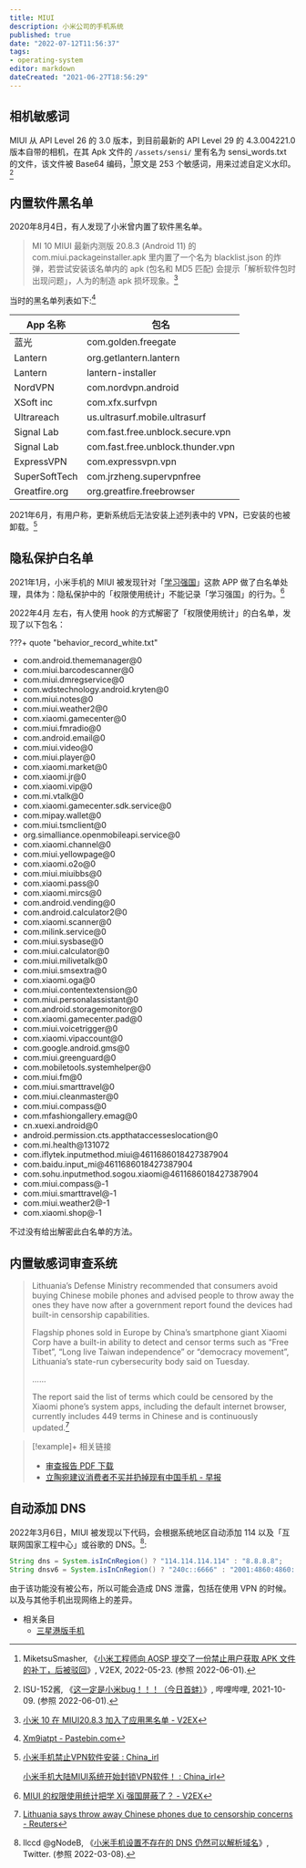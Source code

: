 ```yaml
---
title: MIUI
description: 小米公司的手机系统
published: true
date: "2022-07-12T11:56:37"
tags:
- operating-system
editor: markdown
dateCreated: "2021-06-27T18:56:29"
---
```


## 相机敏感词

MIUI 从 API Level 26 的 3.0 版本，到目前最新的 API Level 29 的 4.3.004221.0 版本自带的相机，在其 Apk 文件的 `/assets/sensi/` 里有名为 sensi_words.txt 的文件，该文件被 Base64 编码，[^854685]原文是 253 个敏感词，用来过滤自定义水印。[^PMTUe]

[^PMTUe]: ISU-152酱, 《[这一定是小米bug！！！（今日首蚌）](https://archive.ph/PMTUe "https://www.bilibili.com/video/BV1dR4y1n7EM/")》, 哔哩哔哩, 2021-10-09. (参照 2022-06-01).

[^854685]: MiketsuSmasher, 《[小米工程师向 AOSP 提交了一份禁止用户获取 APK 文件的补丁，后被驳回](https://web.archive.org/web/20220530053613/https://www.v2ex.com/t/854685)》, V2EX, 2022-05-23. (参照 2022-06-01).

## 内置软件黑名单

2020年8月4日，有人发现了小米曾内置了软件黑名单。

> MI 10 MIUI 最新内测版 20.8.3 (Android 11) 的 com.miui.packageinstaller.apk 里内置了一个名为 blacklist.json 的炸弹，若尝试安装该名单内的 apk (包名和 MD5 匹配) 会提示「解析软件包时出现问题」，人为的制造 apk 损坏现象。[^apkbl]

[^apkbl]: [小米 10 在 MIUI20.8.3 加入了应用黑名单 - V2EX](https://web.archive.org/web/20210627105718/https://www.v2ex.com/t/695575)

当时的黑名单列表如下:[^bllt]

[^bllt]: [Xm9iatpt - Pastebin.com](https://web.archive.org/web/20210627105639/https://pastebin.com/Xm9iatpt)

| App 名称      | 包名                              |
| ------------- | --------------------------------- |
| 蓝光          | com.golden.freegate               |
| Lantern       | org.getlantern.lantern            |
| Lantern       | lantern-installer                 |
| NordVPN       | com.nordvpn.android               |
| XSoft inc     | com.xfx.surfvpn                   |
| Ultrareach    | us.ultrasurf.mobile.ultrasurf     |
| Signal Lab    | com.fast.free.unblock.secure.vpn  |
| Signal Lab    | com.fast.free.unblock.thunder.vpn |
| ExpressVPN    | com.expressvpn.vpn                |
| SuperSoftTech | com.jrzheng.supervpnfree          |
| Greatfire.org | org.greatfire.freebrowser         |

2021年6月，有用户称，更新系统后无法安装上述列表中的 VPN，已安装的也被卸载。[^blttt]

[^blttt]: [小米手机禁止VPN软件安装 : China_irl](https://web.archive.org/web/20210614080104/https://old.reddit.com/r/China_irl/comments/nytj0k/小米手机禁止vpn软件安装/)

    [小米手机大陆MIUI系统开始封锁VPN软件！ : China_irl](https://web.archive.org/web/20210616124155/https://old.reddit.com/r/China_irl/comments/nyrwf5/小米手机大陆miui系统开始封锁vpn软件/)

## 隐私保护白名单

2021年1月，小米手机的 MIUI 被发现针对「[学习强国](/software/Xuexi_Qiangguo.md)」这款 APP 做了白名单处理，具体为：隐私保护中的「权限使用统计」不能记录「学习强国」的行为。[^748635]

[^748635]: [MIUI 的权限使用统计把学 Xi 强国屏蔽了？ - V2EX](https://web.archive.org/web/20210326235940/https://v2ex.com/t/748635)

2022年4月 左右，有人使用 hook 的方式解密了「权限使用统计」的白名单，发现了以下包名：

???+ quote "behavior_record_white.txt"

+   com.android.thememanager@0
+   com.miui.barcodescanner@0
+   com.miui.dmregservice@0
+   com.wdstechnology.android.kryten@0
+   com.miui.notes@0
+   com.miui.weather2@0
+   com.xiaomi.gamecenter@0
+   com.miui.fmradio@0
+   com.android.email@0
+   com.miui.video@0
+   com.miui.player@0
+   com.xiaomi.market@0
+   com.xiaomi.jr@0
+   com.xiaomi.vip@0
+   com.mi.vtalk@0
+   com.xiaomi.gamecenter.sdk.service@0
+   com.mipay.wallet@0
+   com.miui.tsmclient@0
+   org.simalliance.openmobileapi.service@0
+   com.xiaomi.channel@0
+   com.miui.yellowpage@0
+   com.xiaomi.o2o@0
+   com.miui.miuibbs@0
+   com.xiaomi.pass@0
+   com.xiaomi.mircs@0
+   com.android.vending@0
+   com.android.calculator2@0
+   com.xiaomi.scanner@0
+   com.milink.service@0
+   com.miui.sysbase@0
+   com.miui.calculator@0
+   com.miui.milivetalk@0
+   com.miui.smsextra@0
+   com.xiaomi.oga@0
+   com.miui.contentextension@0
+   com.miui.personalassistant@0
+   com.android.storagemonitor@0
+   com.xiaomi.gamecenter.pad@0
+   com.miui.voicetrigger@0
+   com.xiaomi.vipaccount@0
+   com.google.android.gms@0
+   com.miui.greenguard@0
+   com.mobiletools.systemhelper@0
+   com.miui.fm@0
+   com.miui.smarttravel@0
+   com.miui.cleanmaster@0
+   com.miui.compass@0
+   com.mfashiongallery.emag@0
+   cn.xuexi.android@0
+   android.permission.cts.appthataccesseslocation@0
+   com.mi.health@131072
+   com.iflytek.inputmethod.miui@4611686018427387904
+   com.baidu.input_mi@4611686018427387904
+   com.sohu.inputmethod.sogou.xiaomi@4611686018427387904
+   com.miui.compass@-1
+   com.miui.smarttravel@-1
+   com.miui.weather2@-1
+   com.xiaomi.shop@-1

不过没有给出解密此白名单的方法。

## 内置敏感词审查系统

> Lithuania’s Defense Ministry recommended that consumers avoid buying Chinese mobile phones and advised people to throw away the ones they have now after a government report found the devices had built-in censorship capabilities.
>
> Flagship phones sold in Europe by China’s smartphone giant Xiaomi Corp have a built-in ability to detect and censor terms such as “Free Tibet”, “Long live Taiwan independence” or “democracy movement”, Lithuania’s state-run cybersecurity body said on Tuesday.
>
> ......
>
> The report said the list of terms which could be censored by the Xiaomi phone’s system apps, including the default internet browser, currently includes 449 terms in Chinese and is continuously updated.[^52439]

[^52439]: [Lithuania says throw away Chinese phones due to censorship concerns - Reuters](https://web.archive.org/web/20210922052439/https://www.reuters.com/article/lithuania-china-xiaomi/lithuania-says-throw-away-chinese-phones-due-to-censorship-concerns-idUSL8N2QN50T)

> [!example]+ 相关链接
> + [审查报告 PDF 下载](https://web.archive.org/web/20210922130630/https://www.nksc.lt/doc/en/analysis/2021-08-23_5G-CN-analysis_env3.pdf)
> + [立陶宛建议消费者不买并扔掉现有中国手机 - 早报](https://web.archive.org/web/20210922051039/https://www.zaobao.com.sg/realtime/china/story20210922-1196099)

## 自动添加 DNS

2022年3月6日，MIUI 被发现以下代码，会根据系统地区自动添加 114 以及「互联网国家工程中心」或谷歌的 DNS。[^0166]:

[^0166]: llccd @gNodeB, 《[小米手机设置不存在的 DNS 仍然可以解析域名](https://twitter.com/gNodeB/status/1500500166549327877)》, Twitter. (参照 2022-03-08).

```JAVA
String dns = System.isInCnRegion() ? "114.114.114.114" : "8.8.8.8";
String dnsv6 = System.isInCnRegion() ? "240c::6666" : "2001:4860:4860::8888";
```

由于该功能没有被公布，所以可能会造成 DNS 泄露，包括在使用 VPN 的时候。以及与其他手机出现网络上的差异。

+ 相关条目
    + [三星港版手机](/company/Samsung/HK_Phone.md)
